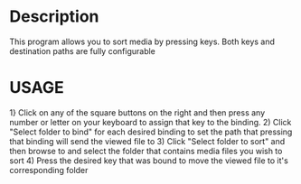 # Description

This program allows you to sort media by pressing keys. Both keys and destination paths are fully configurable


# USAGE

1} Click on any of the square buttons on the right and then press any number or letter on your keyboard to assign that key to the binding.
2) Click "Select folder to bind" for each desired binding to set the path that pressing that binding will send the viewed file to
3) Click "Select folder to sort" and then browse to and select the folder that contains media files you wish to sort
4) Press the desired key that was bound to move the viewed file to it's corresponding folder
